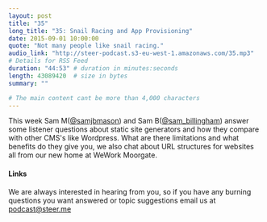 ```yaml
---
layout: post
title: "35"
long_title: "35: Snail Racing and App Provisioning"
date: 2015-09-01 10:00:00
quote: "Not many people like snail racing."
audio_link: "http://steer-podcast.s3-eu-west-1.amazonaws.com/35.mp3"
# Details for RSS Feed
duration: "44:53" # duration in minutes:seconds
length: 43089420  # size in bytes
summary: ""

# The main content cant be more than 4,000 characters
---
```

This week Sam M([@samjbmason](https://twitter.com/samjbmason)) and Sam B([@sam_billingham](https://twitter.com/sam_billingham)) answer some listener questions about static site generators and how they compare with other CMS's like Wordpress. What are there limitations and what benefits do they give you, we also chat about URL structures for websites all from our new home at WeWork Moorgate.


#### Links


We are always interested in hearing from you, so if you have any burning questions you want answered or topic suggestions email us at [podcast@steer.me](mailto:podcast@steer.me)
